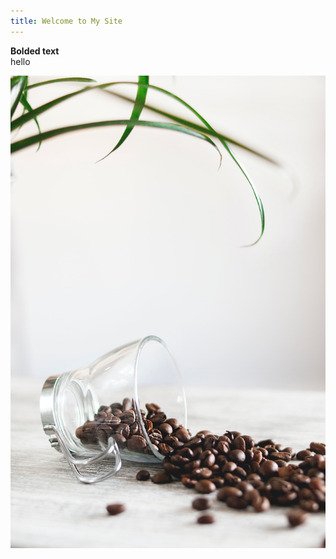 ```yaml
---
title: Welcome to My Site
---
```


**Bolded text** <br> hello

![Coffee beans](/images/pexels-dominika-roseclay-977878.jpg)
